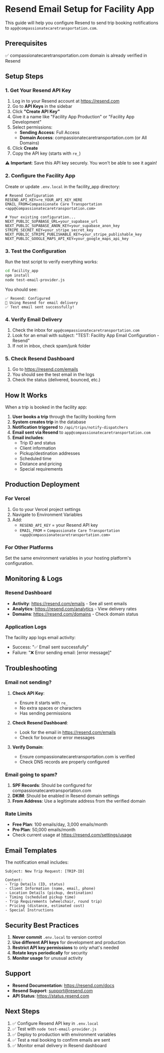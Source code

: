 # Resend Email Setup for Facility App

This guide will help you configure Resend to send trip booking notifications to `app@compassionatecaretransportation.com`.

## Prerequisites

✅ compassionatecaretransportation.com domain is already verified in Resend

## Setup Steps

### 1. Get Your Resend API Key

1. Log in to your Resend account at https://resend.com
2. Go to **API Keys** in the sidebar
3. Click **"Create API Key"**
4. Give it a name like "Facility App Production" or "Facility App Development"
5. Select permissions:
   - **Sending Access**: Full Access
   - **Domain Access**: compassionatecaretransportation.com (or All Domains)
6. Click **Create**
7. Copy the API key (starts with `re_`)

⚠️ **Important**: Save this API key securely. You won't be able to see it again!

### 2. Configure the Facility App

Create or update `.env.local` in the facility_app directory:

```env
# Resend Configuration
RESEND_API_KEY=re_YOUR_API_KEY_HERE
EMAIL_FROM=Compassionate Care Transportation <app@compassionatecaretransportation.com>

# Your existing configuration...
NEXT_PUBLIC_SUPABASE_URL=your_supabase_url
NEXT_PUBLIC_SUPABASE_ANON_KEY=your_supabase_anon_key
STRIPE_SECRET_KEY=your_stripe_secret_key
NEXT_PUBLIC_STRIPE_PUBLISHABLE_KEY=your_stripe_publishable_key
NEXT_PUBLIC_GOOGLE_MAPS_API_KEY=your_google_maps_api_key
```

### 3. Test the Configuration

Run the test script to verify everything works:

```bash
cd facility_app
npm install
node test-email-provider.js
```

You should see:
```
✅ Resend: Configured
🚀 Using Resend for email delivery
✅ Test email sent successfully!
```

### 4. Verify Email Delivery

1. Check the inbox for `app@compassionatecaretransportation.com`
2. Look for an email with subject: "TEST: Facility App Email Configuration - Resend"
3. If not in inbox, check spam/junk folder

### 5. Check Resend Dashboard

1. Go to https://resend.com/emails
2. You should see the test email in the logs
3. Check the status (delivered, bounced, etc.)

## How It Works

When a trip is booked in the facility app:

1. **User books a trip** through the facility booking form
2. **System creates trip** in the database
3. **Notification triggered** to `/api/trips/notify-dispatchers`
4. **Email sent via Resend** to `app@compassionatecaretransportation.com`
5. **Email includes**:
   - Trip ID and status
   - Client information
   - Pickup/destination addresses
   - Scheduled time
   - Distance and pricing
   - Special requirements

## Production Deployment

### For Vercel

1. Go to your Vercel project settings
2. Navigate to Environment Variables
3. Add:
   - `RESEND_API_KEY` = your Resend API key
   - `EMAIL_FROM` = `Compassionate Care Transportation <app@compassionatecaretransportation.com>`

### For Other Platforms

Set the same environment variables in your hosting platform's configuration.

## Monitoring & Logs

### Resend Dashboard
- **Activity**: https://resend.com/emails - See all sent emails
- **Analytics**: https://resend.com/analytics - View delivery rates
- **Domains**: https://resend.com/domains - Check domain status

### Application Logs
The facility app logs email activity:
- Success: "✅ Email sent successfully"
- Failure: "❌ Error sending email: [error message]"

## Troubleshooting

### Email not sending?

1. **Check API Key**:
   - Ensure it starts with `re_`
   - No extra spaces or characters
   - Has sending permissions

2. **Check Resend Dashboard**:
   - Look for the email in https://resend.com/emails
   - Check for bounce or error messages

3. **Verify Domain**:
   - Ensure compassionatecaretransportation.com is verified
   - Check DNS records are properly configured

### Email going to spam?

1. **SPF Records**: Should be configured for compassionatecaretransportation.com
2. **DKIM**: Should be enabled in Resend domain settings
3. **From Address**: Use a legitimate address from the verified domain

### Rate Limits

- **Free Plan**: 100 emails/day, 3,000 emails/month
- **Pro Plan**: 50,000 emails/month
- Check current usage at https://resend.com/settings/usage

## Email Templates

The notification email includes:

```
Subject: New Trip Request: [TRIP-ID]

Content:
- Trip Details (ID, status)
- Client Information (name, email, phone)
- Location Details (pickup, destination)
- Timing (scheduled pickup time)
- Trip Requirements (wheelchair, round trip)
- Pricing (distance, estimated cost)
- Special Instructions
```

## Security Best Practices

1. **Never commit** `.env.local` to version control
2. **Use different API keys** for development and production
3. **Restrict API key permissions** to only what's needed
4. **Rotate keys periodically** for security
5. **Monitor usage** for unusual activity

## Support

- **Resend Documentation**: https://resend.com/docs
- **Resend Support**: support@resend.com
- **API Status**: https://status.resend.com

## Next Steps

1. ✅ Configure Resend API key in `.env.local`
2. ✅ Test with `node test-email-provider.js`
3. ✅ Deploy to production with environment variables
4. ✅ Test a real booking to confirm emails are sent
5. ✅ Monitor email delivery in Resend dashboard